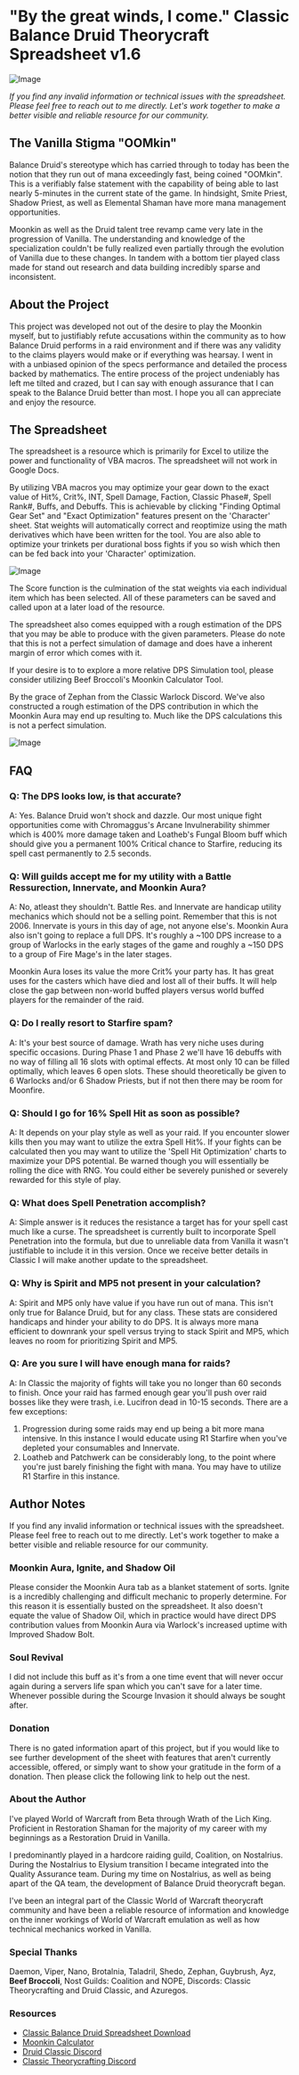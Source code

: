 # "By the great winds, I come." Classic Balance Druid Theorycraft Spreadsheet v1.6

![Image](assets/maintitle.jpg)

_If you find any invalid information or technical issues with the spreadsheet. Please feel free to reach out to me directly. Let's work together to make a better visible and reliable resource for our community._

## The Vanilla Stigma "OOMkin"

Balance Druid's stereotype which has carried through to today has been the notion that they run out of mana exceedingly fast, being coined "OOMkin". This is a verifiably false statement with the capability of being able to last nearly 5-minutes in the current state of the game. In hindsight, Smite Priest, Shadow Priest, as well as Elemental Shaman have more mana management opportunities.

Moonkin as well as the Druid talent tree revamp came very late in the progression of Vanilla. The understanding and knowledge of the specialization couldn't be fully realized even partially through the evolution of Vanilla due to these changes. In tandem with a bottom tier played class made for stand out research and data building incredibly sparse and inconsistent.

## About the Project

This project was developed not out of the desire to play the Moonkin myself, but to justifiably refute accusations within the community as to how Balance Druid performs in a raid environment and if there was any validity to the claims players would make or if everything was hearsay. I went in with a unbiased opinion of the specs performance and detailed the process backed by mathematics. The entire process of the project undeniably has left me tilted and crazed, but I can say with enough assurance that I can speak to the Balance Druid better than most. I hope you all can appreciate and enjoy the resource.

## The Spreadsheet

The spreadsheet is a resource which is primarily for Excel to utilize the power and functionality of VBA macros. The spreadsheet will not work in Google Docs.

By utilizing VBA macros you may optimize your gear down to the exact value of Hit%, Crit%, INT, Spell Damage, Faction, Classic Phase#, Spell Rank#, Buffs, and Debuffs. This is achievable by clicking "Finding Optimal Gear Set" and "Exact Optimization" features present on the 'Character' sheet. Stat weights will automatically correct and reoptimize using the math derivatives which have been written for the tool. You are also able to optimize your trinkets per durational boss fights if you so wish which then can be fed back into your 'Character' optimization.

![Image](assets/spreadsheet.jpg)

The Score function is the culmination of the stat weights via each individual item which has been selected. All of these parameters can be saved and called upon at a later load of the resource.

The spreadsheet also comes equipped with a rough estimation of the DPS that you may be able to produce with the given parameters. Please do note that this is not a perfect simulation of damage and does have a inherent margin of error which comes with it.

If your desire is to to explore a more relative DPS Simulation tool, please consider utilizing Beef Broccoli's Moonkin Calculator Tool.

By the grace of Zephan from the Classic Warlock Discord. We've also constructed a rough estimation of the DPS contribution in which the Moonkin Aura may end up resulting to. Much like the DPS calculations this is not a perfect simulation.

![Image](assets/ma_calc.jpg)

## FAQ

### Q: The DPS looks low, is that accurate?

A: Yes. Balance Druid won't shock and dazzle. Our most unique fight opportunities come with Chromaggus's Arcane Invulnerability shimmer which is 400% more damage taken and Loatheb's Fungal Bloom buff which should give you a permanent 100% Critical chance to Starfire, reducing its spell cast permanently to 2.5 seconds.

### Q: Will guilds accept me for my utility with a Battle Ressurection, Innervate, and Moonkin Aura?

A: No, atleast they shouldn't. Battle Res. and Innervate are handicap utility mechanics which should not be a selling point. Remember that this is not 2006. Innervate is yours in this day of age, not anyone else's. Moonkin Aura also isn't going to replace a full DPS. It's roughly a ~100 DPS increase to a group of Warlocks in the early stages of the game and roughly a ~150 DPS to a group of Fire Mage's in the later stages.

Moonkin Aura loses its value the more Crit% your party has. It has great uses for the casters which have died and lost all of their buffs. It will help close the gap between non-world buffed players versus world buffed players for the remainder of the raid.

### Q: Do I really resort to Starfire spam?

A: It's your best source of damage. Wrath has very niche uses during specific occasions. During Phase 1 and Phase 2 we'll have 16 debuffs with no way of filling all 16 slots with optimal effects. At most only 10 can be filled optimally, which leaves 6 open slots. These should theoretically be given to 6 Warlocks and/or 6 Shadow Priests, but if not then there may be room for Moonfire.

### Q: Should I go for 16% Spell Hit as soon as possible?

A: It depends on your play style as well as your raid. If you encounter slower kills then you may want to utilize the extra Spell Hit%. If your fights can be calculated then you may want to utilize the 'Spell Hit Optimization' charts to maximize your DPS potential. Be warned though you will essentially be rolling the dice with RNG. You could either be severely punished or severely rewarded for this style of play.

### Q: What does Spell Penetration accomplish?

A: Simple answer is it reduces the resistance a target has for your spell cast much like a curse. The spreadsheet is currently built to incorporate Spell Penetration into the formula, but due to unreliable data from Vanilla it wasn't justifiable to include it in this version. Once we receive better details in Classic I will make another update to the spreadsheet.

### Q: Why is Spirit and MP5 not present in your calculation?

A: Spirit and MP5 only have value if you have run out of mana. This isn't only true for Balance Druid, but for any class. These stats are considered handicaps and hinder your ability to do DPS. It is always more mana efficient to downrank your spell versus trying to stack Spirit and MP5, which leaves no room for prioritizing Spirit and MP5.

### Q: Are you sure I will have enough mana for raids?

A: In Classic the majority of fights will take you no longer than 60 seconds to finish. Once your raid has farmed enough gear you'll push over raid bosses like they were trash, i.e. Lucifron dead in 10-15 seconds. There are a few exceptions:

1. Progression during some raids may end up being a bit more mana intensive. In this instance I would educate using R1 Starfire when you've depleted your consumables and Innervate.
2. Loatheb and Patchwerk can be considerably long, to the point where you're just barely finishing the fight with mana. You may have to utilize R1 Starfire in this instance.

## Author Notes

If you find any invalid information or technical issues with the spreadsheet. Please feel free to reach out to me directly. Let's work together to make a better visible and reliable resource for our community.

### Moonkin Aura, Ignite, and Shadow Oil

Please consider the Moonkin Aura tab as a blanket statement of sorts. Ignite is a incredibly challenging and difficult mechanic to properly determine. For this reason it is essentially busted on the spreadsheet. It also doesn't equate the value of Shadow Oil, which in practice would have direct DPS contribution values from Moonkin Aura via Warlock's increased uptime with Improved Shadow Bolt.

### Soul Revival

I did not include this buff as it's from a one time event that will never occur again during a servers life span which you can't save for a later time. Whenever possible during the Scourge Invasion it should always be sought after.

### Donation

There is no gated information apart of this project, but if you would like to see further development of the sheet with features that aren't currently accessible, offered, or simply want to show your gratitude in the form of a donation. Then please click the following link to help out the nest.

### About the Author

I've played World of Warcraft from Beta through Wrath of the Lich King. Proficient in Restoration Shaman for the majority of my career with my beginnings as a Restoration Druid in Vanilla.

I predominantly played in a hardcore raiding guild, Coalition, on Nostalrius. During the Nostalrius to Elysium transition I became integrated into the Quality Assurance team. During my time on Nostalrius, as well as being apart of the QA team, the development of Balance Druid theorycraft began.

I've been an integral part of the Classic World of Warcraft theorycraft community and have been a reliable resource of information and knowledge on the inner workings of World of Warcraft emulation as well as how technical mechanics worked in Vanilla.

### Special Thanks

Daemon, Viper, Nano, Brotalnia, Taladril, Shedo, Zephan, Guybrush, Ayz, **Beef Broccoli**, Nost Guilds: Coalition and NOPE, Discords: Classic Theorycrafting and Druid Classic, and Azuregos.

### Resources

* [Classic Balance Druid Spreadsheet Download](sheets/Classic_Balance_Druidv1.6.xlsm)
* [Moonkin Calculator](https://gitlab.com/kmmiles/moonkin-calc)
* [Druid Classic Discord](https://discord.gg/SMwmrBV)
* [Classic Theorycrafting Discord](https://discord.gg/DwbRKh)
